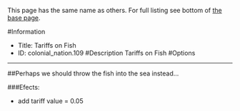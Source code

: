 This page has the same name as others. For full listing see bottom of [the base page](tariffs_on_fish.md).

#Information
 - Title: Tariffs on Fish
 - ID: colonial_nation.109
#Description
Tariffs on Fish
#Options

___
##Perhaps we should throw the fish into the sea instead...

###Efects:<ul><li>add tariff value = 0.05</li></ul>
